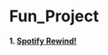 # Fun_Project

**1. [Spotify Rewind!](https://github.com/Blessing336/Spotify_Rewind_-fun_project-)**
